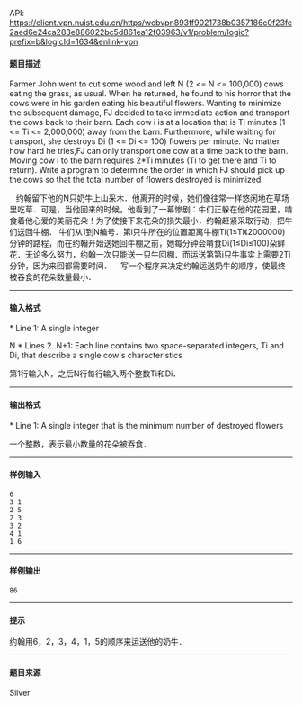 API: https://client.vpn.nuist.edu.cn/https/webvpn893ff9021738b0357186c0f23fc2aed6e24ca283e886022bc5d861ea12f03963/v1/problem/logic?prefix=b&logicId=1634&enlink-vpn

#### 题目描述

Farmer John went to cut some wood and left N (2 <= N <= 100,000) cows eating the grass, as usual. When he returned, he found to his horror that the cows were in his garden eating his beautiful flowers. Wanting to minimize the subsequent damage, FJ decided to take immediate action and transport the cows back to their barn. Each cow i is at a location that is Ti minutes (1 <= Ti <= 2,000,000) away from the barn. Furthermore, while waiting for transport, she destroys Di (1 <= Di <= 100) flowers per minute. No matter how hard he tries,FJ can only transport one cow at a time back to the barn. Moving cow i to the barn requires 2\*Ti minutes (Ti to get there and Ti to return). Write a program to determine the order in which FJ should pick up the cows so that the total number of flowers destroyed is minimized.

   约翰留下他的N只奶牛上山采木．他离开的时候，她们像往常一样悠闲地在草场里吃草．可是，当他回来的时候，他看到了一幕惨剧：牛们正躲在他的花园里，啃食着他心爱的美丽花朵！为了使接下来花朵的损失最小，约翰赶紧采取行动，把牛们送回牛棚． 牛们从1到N编号．第i只牛所在的位置距离牛棚Ti(1≤Ti《2000000)分钟的路程，而在约翰开始送她回牛棚之前，她每分钟会啃食Di(1≤Di≤100)朵鲜花．无论多么努力，约翰一次只能送一只牛回棚．而运送第第i只牛事实上需要2Ti分钟，因为来回都需要时间．    写一个程序来决定约翰运送奶牛的顺序，使最终被吞食的花朵数量最小．

---

#### 输入格式

\* Line 1: A single integer

N \* Lines 2..N+1: Each line contains two space-separated integers, Ti and Di, that describe a single cow's characteristics

第1行输入N，之后N行每行输入两个整数Ti和Di．

---

#### 输出格式

\* Line 1: A single integer that is the minimum number of destroyed flowers

一个整数，表示最小数量的花朵被吞食．

---

#### 样例输入
```
6
3 1
2 5
2 3
3 2
4 1
1 6

```

---

#### 样例输出
```
86

```

---

#### 提示

约翰用6，2，3，4，1，5的顺序来运送他的奶牛．

---

#### 题目来源

Silver